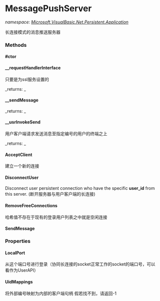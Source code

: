﻿
# MessagePushServer
_namespace: [Microsoft.VisualBasic.Net.Persistent.Application](N-Microsoft.VisualBasic.Net.Persistent.Application.md)_

长连接模式的消息推送服务器

### Methods

#### #ctor

#### __requestHandlerInterface
只要是为ssl服务设置的

_returns: _
#### __sendMessage


_returns: _
#### __usrInvokeSend
用户客户端请求发送消息至指定编号的用户的终端之上

_returns: _
#### AcceptClient
建立一个新的连接
#### DisconnectUser
Disconnect user persistent connection who have the specific **user_id** from this server.
 (断开服务器与用户客户端的长连接)
#### RemoveFreeConnections
哈希值不存在于现有的登录用户列表之中就是空闲连接
#### SendMessage



### Properties

#### LocalPort
从这个端口号进行登录（协同长连接的socket正常工作的socket的端口号，可以看作为UserAPI）
#### UidMappings
将外部编号映射为内部的客户端句柄
 假若找不到，请返回-1

